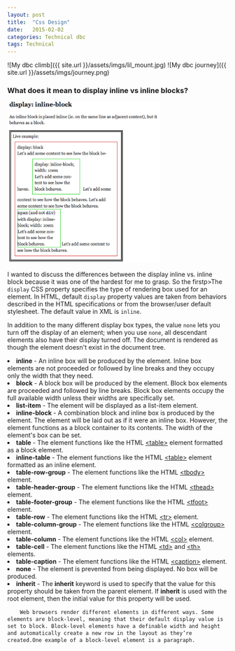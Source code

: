 ```yaml
---
layout: post
title:  "Css Design"
date:   2015-02-02
categories: Technical dbc
tags: Technical
---
```



![My dbc climb]({{ site.url }}/assets/imgs/lil_mount.jpg)
![My dbc journey]({{ site.url }}/assets/imgs/journey.png)

### What does it mean to display inline vs inline blocks?	
			
<img width="350px" src="/assets/imgs/inline_block.png">

I wanted to discuss the differences between the display inline vs. inline block because it was one of the hardest for me to grasp. So the firstp>The <code>display</code> CSS property specifies the type of rendering box used for an element. In HTML, default <code>display</code> property values are taken from behaviors described in the HTML specifications or from the browser/user default stylesheet. The default value in XML is <code>inline</code>.
<p>In addition to the many different display box types, the value <code>none</code> lets you turn off the display of an element; when you use <code>none</code>, all descendant elements also have their display turned off. The document is rendered as though the element doesn't exist in the document tree.
		<p><li><strong>inline</strong> - An inline box will be produced by the element. Inline box elements are not proceeded or followed by line breaks and they occupy only the width that they need.</li>
  		<li><strong>block</strong> - A block box will be produced by the element. Block box elements are proceeded and followed by line breaks. Block box elements occupy the full available width unless their widths are specifically set.</li>
  		<li><strong>list-item</strong> - The element will be displayed as a list-item element.</li>
	  <li><strong>inline-block</strong> - A combination block and inline box is produced by the element. The element will be laid out as if it were an inline box. However, the element functions as a block container to its contents. The width of the element's box can be set.</li>
	  <li><strong>table</strong> - The element functions like the HTML <a href="/html/table_tag/">&lt;table&gt;</a> element formatted as a block element.</li>
	  <li><strong>inline-table</strong> - The element functions like the HTML <a href="/html/table_tag/">&lt;table&gt;</a> element formatted as an inline element.</li>
	  <li><strong>table-row-group</strong> - The element functions like the HTML <a href="/html/tbody_tag/">&lt;tbody&gt;</a> element.</li>
	  <li><strong>table-header-group</strong> - The element functions like the HTML <a href="/html/thead_tag/">&lt;thead&gt;</a> element.</li>
	  <li><strong>table-footer-group</strong> - The element functions like the HTML <a href="/html/tfoot_tag/">&lt;tfoot&gt;</a> element.</li>
	  <li><strong>table-row</strong> - The element functions like the HTML <a href="/html/tr_tag/">&lt;tr&gt;</a> element.</li>
	  <li><strong>table-column-group</strong> - The element functions like the HTML <a href="/html/colgroup_tag/">&lt;colgroup&gt;</a> element.</li>
	  <li><strong>table-column</strong> - The element functions like the HTML <a href="/html/col_tag/">&lt;col&gt;</a> element.</li>
	  <li><strong>table-cell</strong> - The element functions like the HTML <a href="/html/td_tag/">&lt;td&gt;</a> and <a href="/html/th_tag/">&lt;th&gt;</a> elements.</li>
	  <li><strong>table-caption</strong> - The element functions like the HTML <a href="/html/caption_tag/">&lt;caption&gt;</a> element.</li>
	  <li><strong>none</strong> - The element is prevented from being displayed. No box will be produced.</li>
	  <li><strong>inherit</strong> - The <strong>inherit</strong> keyword is used to specify that the value for this property should be taken from the parent element. If <strong>inherit</strong> is used with the root element, then the initial value for this property will be used.</li>

		Web browsers render different elements in different ways. Some elements are block-level, meaning that their default display value is set to block. Block-level elements have a definable width and height and automatically create a new row in the layout as they’re created.One example of a block-level element is a paragraph.

		
